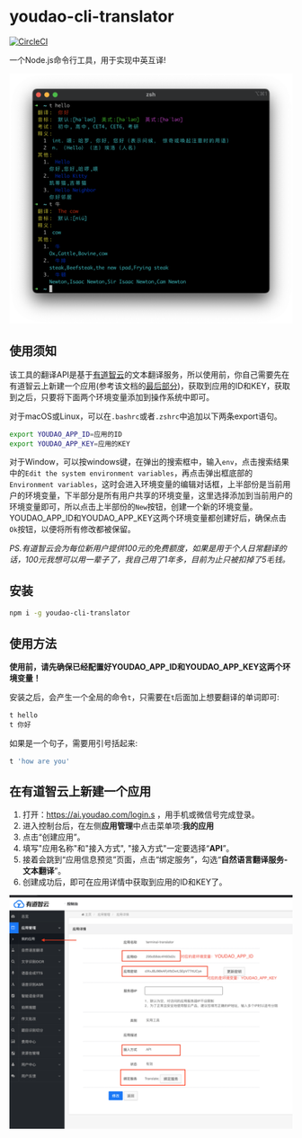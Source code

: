 # youdao-cli-translator

[![CircleCI](https://circleci.com/gh/tsq/youdao-cli-translator/tree/main.svg?style=shield)](https://circleci.com/gh/tsq/youdao-cli-translator/tree/main)

一个Node.js命令行工具，用于实现中英互译! 

![](./screenshot/usage.png)

## 使用须知

该工具的翻译API是基于[有道智云](https://ai.youdao.com/login.s)的文本翻译服务，所以使用前，你自己需要先在有道智云上新建一个应用(参考该文档的[最后部分](#在有道智云上新建一个应用))，获取到应用的ID和KEY，获取到之后，只要将下面两个环境变量添加到操作系统中即可。

对于macOS或Linux，可以在`.bashrc`或者`.zshrc`中追加以下两条export语句。

```sh
export YOUDAO_APP_ID=应用的ID
export YOUDAO_APP_KEY=应用的KEY
```

对于Window，可以按windows键，在弹出的搜索框中，输入`env`，点击搜索结果中的`Edit the system environment variables`，再点击弹出框底部的`Environment variables`，这时会进入环境变量的编辑对话框，上半部份是当前用户的环境变量，下半部分是所有用户共享的环境变量，这里选择添加到当前用户的环境变量即可，所以点击上半部份的`New`按钮，创建一个新的环境变量。YOUDAO_APP_ID和YOUDAO_APP_KEY这两个环境变量都创建好后，确保点击`Ok`按钮，以便将所有修改都被保留。

*PS.有道智云会为每位新用户提供100元的免费额度，如果是用于个人日常翻译的话，100元我想可以用一辈子了，我自己用了1年多，目前为止只被扣掉了5毛钱。*

## 安装

```sh
npm i -g youdao-cli-translator
```

## 使用方法

**使用前，请先确保已经配置好YOUDAO_APP_ID和YOUDAO_APP_KEY这两个环境变量！**

安装之后，会产生一个全局的命令`t`，只需要在`t`后面加上想要翻译的单词即可:

```sh
t hello
t 你好
```

如果是一个句子，需要用引号括起来:

```sh
t 'how are you'
```

## 在有道智云上新建一个应用

1. 打开：https://ai.youdao.com/login.s ，用手机或微信号完成登录。
2. 进入控制台后，在左侧**应用管理**中点击菜单项:**我的应用**
3. 点击“创建应用”。
4. 填写"应用名称"和"接入方式", "接入方式"一定要选择“**API**”。
5. 接着会跳到“应用信息预览”页面，点击“绑定服务”，勾选“**自然语言翻译服务-文本翻译**”。
6. 创建成功后，即可在应用详情中获取到应用的ID和KEY了。

![](./screenshot/help.png)
